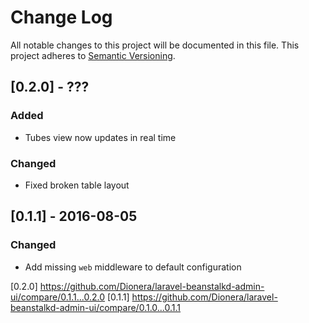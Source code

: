 # Change Log
All notable changes to this project will be documented in this file.
This project adheres to [Semantic Versioning](http://semver.org/).

## [0.2.0] - ???
### Added
- Tubes view now updates in real time
### Changed
- Fixed broken table layout

## [0.1.1] - 2016-08-05
### Changed
- Add missing `web` middleware to default configuration

[0.2.0] https://github.com/Dionera/laravel-beanstalkd-admin-ui/compare/0.1.1...0.2.0
[0.1.1] https://github.com/Dionera/laravel-beanstalkd-admin-ui/compare/0.1.0...0.1.1
